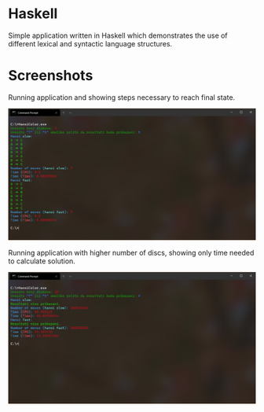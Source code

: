 # Haskell
Simple application written in Haskell which demonstrates the use of different lexical and syntactic language structures.
# Screenshots
Running application and showing steps necessary to reach final state.

![Screenshot1](https://github.com/darkopuflovic/Haskell/blob/master/Screen1.png)

Running application with higher number of discs, showing only time needed to calculate solution.

![Screenshot2](https://github.com/darkopuflovic/Haskell/blob/master/Screen2.png)
